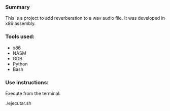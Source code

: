 ### Summary

This is a project to add reverberation to a wav audio file. It was developed in x86 assembly.

### Tools used:

* x86
* NASM 
* GDB
* Python
* Bash

### Use instructions:

Execute from the terminal:

./ejecutar.sh
